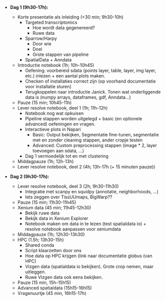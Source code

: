 - **Dag 1 (9h30-17h):**
  - Korte presentatie als inleiding (<30 min; 9h30-10h)
    - Targeted transcriptomics
      - Hoe wordt data gegenereerd?
      - Ruwe data
    - Sparrow/Harpy
      - Door wie
      - Doel
      - Grote stappen van pipeline
    - SpatialData + Anndata
  - Introductie notebook (1h; 10h-10h45)
    - Oefening: voorbereid sdata (points layer, table, layer, img layer, etc.) inlezen + een aantal plots maken.
    - Checken of installaties correct zijn (op voorhand documentatie voor installatie sturen)
    - Terugkoppelen naar introductie Janick. Tonen wat onderliggende data is (numpy arrays, dataframes, gdf, Anndata...)
  - Pauze (15 min; 10h45-11h)
  - Lever resolve notebook, deel 1 (1h; 11h-12h)
    - Notebook nog wat opkuisen
    - Pipeline stappen worden uitgelegd + basic (en optionele advanced) oefeningen en vragen.
    - Interactieve plots in Napari
      - Basic: Output bekijken, Segmentatie fine-tunen, segmentatie met en zonder cleaning stappen, ander cropje testen
      - Advanced: Custom preprocessing stappen (image * 2, layer toevoegen aan sdata, ...)
    - Dag 1 vermoedelijk tot en met clustering
  - Middagpauze (1h; 12h-13h)
  - Lever resolve notebook, deel 2 (4h; 13h-17h (+ 15 minuten pauze))

- **Dag 2 (9h30-17h):**
  - Lever resolve notebook, deel 3 (2h; 9h30-11h30)
    - Integratie met scanpy en squidpy (annotatie, neighborhoods, ...)
    - Iets zeggen over TissUUmaps, BigWarp??
  - Pauze (15 min; 11h30-11h45)
  - Xenium data (45 min; 11h45-12h30)
    - Bekijk ruwe data
    - Bekijk data in Xenium Explorer
    - Notebook maken om data in te lezen (test spatialdata io) + resolve notebook aanpassen voor xeniumdata
  - Middagpauze (1h; 12h30-13h30)
  - HPC (1.5h; 13h30-15h)
    - Shared conda
    - Script klaarzetten door ons
    - Hoe data op HPC krijgen (link naar documentatie globus (van HPC)
    - Vizgen data (spatialdata io bekijken). Grote crop nemen, maar uitleggen.
    - Ruwe Vizgen data ook eens bekijken.
  - Pauze (15 min, 15h-15h15)
  - Advanced spatialdata (15h15-16h15)
  - Vragenuurtje (45 min, 16h15-17h)
